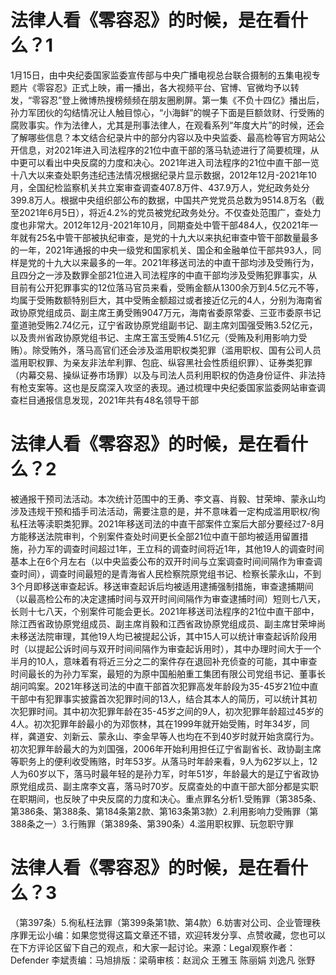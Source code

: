 # 法律人看《零容忍》的时候，是在看什么？1

1月15日，由中央纪委国家监委宣传部与中央广播电视总台联合摄制的五集电视专题片《零容忍》正式上映，甫一播出，各大视频平台、官博、官微均予以转发，“零容忍”登上微博热搜榜频频在朋友圈刷屏。第一集《不负十四亿》播出后，孙力军团伙的勾结情况让人触目惊心，“小海鲜”的幌子下面是巨额敛财、行受贿的腐败事实。作为法律人，尤其是刑事法律人，在观看系列“年度大片”的时候，还会了解哪些信息？本文结合纪录片中的部分内容以及中央监委、最高检等官方网站公开信息，对2021年进入司法程序的21位中直干部的落马轨迹进行了简要梳理，从中更可以看出中央反腐的力度和决心。2021年进入司法程序的21位中直干部一览十八大以来查处职务违纪违法情况根据纪录片显示数据，2012年12月-2021年10月，全国纪检监察机关共立案审查调查407.8万件、437.9万人，党纪政务处分399.8万人。根据中央组织部公布的数据，中国共产党党员总数为9514.8万名（截至2021年6月5日），将近4.2%的党员被党纪政务处分。不仅查处范围广，查处力度也非常大。2012年12月-2021年10月，同期查处中管干部484人，仅2021年一年就有25名中管干部被执纪审查，是党的十九大以来执纪审查中管干部数量最多的一年，2021年通报的中央一级党和国家机关、国企和金融单位干部共93人，同样是党的十九大以来最多的一年。2021年移送司法的中直干部均涉及受贿行为，且四分之一涉及数罪全部21位进入司法程序的中直干部均涉及受贿犯罪事实，从目前有公开犯罪事实的12位落马官员来看，受贿金额从1300余万到4.5亿元不等，均属于受贿数额特别巨大，其中受贿金额超过或者接近亿元的4人，分别为海南省政协原党组成员、副主席王勇受贿9047万元，海南省委原常委、三亚市委原书记童道驰受贿2.74亿元，辽宁省政协原党组副书记、副主席刘国强受贿3.52亿元，以及贵州省政协原党组书记、主席王富玉受贿4.51亿元（受贿及利用影响力受贿）。除受贿外，落马高官们还会涉及滥用职权类犯罪（滥用职权、国有公司人员滥用职权罪、为亲友非法牟利罪、包庇、纵容黑社会性质组织罪）、证券类犯罪（内幕交易、操纵证券市场罪）以及与司法人员利用职权的伪造身份证件、非法持有枪支案等。这也是反腐深入攻坚的表现。通过梳理中央纪委国家监委网站审查调查栏目通报信息发现，2021年共有48名领导干部

# 法律人看《零容忍》的时候，是在看什么？2

被通报干预司法活动。本次统计范围中的王勇、李文喜、肖毅、甘荣坤、蒙永山均涉及违规干预和插手司法活动，需要注意的是，并不意味着一定构成滥用职权/徇私枉法等渎职类犯罪。2021年移送司法的中直干部案件立案后大部分要经过7-8月方能移送法院审判，个别案件查处时间更长全部21位中直干部均被适用留置措施，孙力军的调查时间超过1年，王立科的调查时间将近1年，其他19人的调查时间基本上在6个月左右（以中央监委公布的双开时间与立案调查时间间隔作为审查调查时间），调查时间最短的是青海省人民检察院原党组书记、检察长蒙永山，不到3个月即移送审查起诉。移送审查起诉后均被适用逮捕强制措施，审查逮捕期间（以最高检公布的决定逮捕时间与双开时间间隔作为审查逮捕时间）短则七八天，长则十七八天，个别案件可能会更长。2021年移送司法程序的21位中直干部中，除江西省政协原党组成员、副主席肖毅和江西省政协原党组成员、副主席甘荣坤尚未移送法院审理，其他19人均已被提起公诉，其中15人可以统计审查起诉阶段用时（以提起公诉时间与双开时间间隔作为审查起诉用时），其中办理时间大于一个半月的10人，意味着有将近三分之二的案件存在退回补充侦查的可能，其中审查时间最长的为孙力军案，最短的为原中国船舶重工集团有限公司党组书记、董事长胡问鸣案。2021年移送司法的中直干部首次犯罪高发年龄段为35-45岁21位中直干部中有犯罪事实披露首次犯罪时间的13人，结合其本人的简历，可以统计其初次犯罪时间。其中初次犯罪年龄在35-45岁之间的9人，初次犯罪年龄超过45岁的4人。初次犯罪年龄最小的为邓恢林，其在1999年就开始受贿，时年34岁，同样，龚道安、刘新云、蒙永山、李金早等人也均在不到40岁时就开始贪腐行为。初次犯罪年龄最大的为刘国强，2006年开始利用担任辽宁省副省长、政协副主席等职务上的便利收受贿赂，时年53岁。从落马时年龄来看，9人为62岁以上，12人为60岁以下，落马时最年轻的是孙力军，时年51岁，年龄最大的是辽宁省政协原党组成员、副主席李文喜，落马时70岁。反腐查处的中直干部大部分都是实职在职期间，也反映了中央反腐的力度和决心。重点罪名分析1.受贿罪（第385条、第386条、第388条、第184条第2款、第163条第3款）2.利用影响力受贿罪（第388条之一）3.行贿罪（第389条、第390条）4.滥用职权罪、玩忽职守罪

# 法律人看《零容忍》的时候，是在看什么？3

（第397条）5.徇私枉法罪（第399条第1款、第4款）6.妨害对公司、企业管理秩序罪无讼小编：如果您觉得这篇文章还不错，欢迎转发分享、点赞收藏，您也可以在下方评论区留下自己的观点，和大家一起讨论。来源：Legal观察作者：Defender 李斌责编：马旭排版：梁萌审核：赵润众 王雅玉 陈丽娟 刘逸凡 张野

